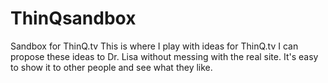 # ThinQsandbox
Sandbox for ThinQ.tv
This is where I play with ideas for ThinQ.tv
I can propose these ideas to Dr. Lisa without messing with the real site.
It's easy to show it to other people and see what they like.
